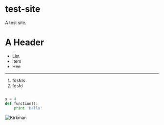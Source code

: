 test-site
=========

A test site.


# A Header

* List
* Item
* Hee

---------------


1. fdsfds
2. fdsfd

```python

x = 4
def function():
	print 'hallo'
```

![Kirkman](https://encrypted-tbn0.gstatic.com/images?q=tbn:ANd9GcRS6YngyFpOfwUIzXlYfy5KRKd4zvQCeUlXxViFlbTk4yEpxohRWIvEzw)
